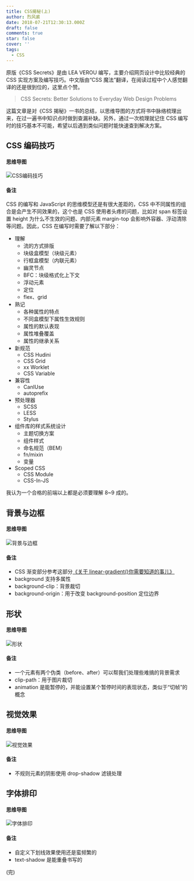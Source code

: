 ```yaml
---
title: CSS揭秘(上)
author: 烈风裘
date: 2018-07-21T12:30:13.000Z
draft: false
comments: true
star: false
cover: ''
tags: 
  - CSS
---
```


原版《CSS Secrets》是由 LEA VEROU 编写，主要介绍网页设计中比较经典的 CSS 实现方案及编写技巧。中文版由“CSS 魔法”翻译，在阅读过程中个人感觉翻译的还是很到位的，这里点个赞。

> CSS Secrets: Better Solutions to Everyday Web Design Problems

这篇文章是对《CSS 揭秘》一书的总结，以思维导图的方式将书中脉络梳理出来，在过一遍书中知识点时做到查漏补缺。另外，通过一次梳理就记住 CSS 编写时的技巧基本不可能，希望以后遇到类似问题时能快速查到解决方案。

## CSS 编码技巧

#### 思维导图

![CSS编码技巧](CSS编码技巧.svg)

#### 备注

CSS 的编写和 JavaScript 的思维模型还是有很大差距的，CSS 中不同属性的组合是会产生不同效果的，这个也是 CSS 使用者头疼的问题，比如对 span 标签设置 height 为什么不生效的问题、内部元素 margin-top 会影响外容器、浮动清除等问题。因此，CSS 在编写时需要了解以下部分：

- 理解
  - 流的方式排版
  - 块级盒模型（块级元素）
  - 行框盒模型（内联元素）
  - 幽灵节点
  - BFC：块级格式化上下文
  - 浮动元素
  - 定位
  - flex、grid
- 熟记
  - 各种属性的特点
  - 不同盒模型下属性生效规则
  - 属性的默认表现
  - 属性堆叠覆盖
  - 属性的继承关系
- 新规范
  - CSS Hudini
  - CSS Grid
  - xx Worklet
  - CSS Variable
- 兼容性
  - CanIUse
  - autoprefix
- 预处理器
  - SCSS
  - LESS
  - Stylus
- 组件库的样式系统设计
  - 主题切换方案
  - 组件样式
  - 命名规范（BEM）
  - fn/mixin
  - 变量
- Scoped CSS
  - CSS Module
  - CSS-In-JS

我认为一个合格的前端以上都是必须要理解 8~9 成的。

## 背景与边框

#### 思维导图

![背景与边框](背景与边框.svg)

#### 备注

- CSS 渐变部分参考这部分[《关于 linear-gradient()你需要知道的事儿》](/guan-yu-linear-gradient-ni-xu/)
- background 支持多属性
- background-clip：背景裁切
- background-origin：用于改变 background-position 定位边界

## 形状

#### 思维导图

![形状](形状.svg)

#### 备注

- 一个元素有两个伪类（before、after）可以帮我们处理些难搞的背景需求
- clip-path：用于图片裁切
- animation 是能暂停的，并能设置某个暂停时间的表现状态，类似于“切帧”的概念

## 视觉效果

#### 思维导图

![视觉效果](视觉效果.svg)

#### 备注

- 不规则元素的阴影使用 drop-shadow 滤镜处理

## 字体排印

#### 思维导图

![字体排印](字体排印.svg)

#### 备注

- 自定义下划线效果使用还是蛮频繁的
- text-shadow 是能重叠书写的

(完)
